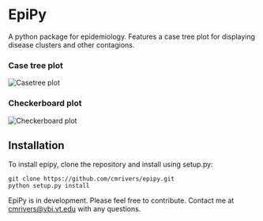 EpiPy
========
A python package for epidemiology. Features a case tree plot for displaying disease clusters and other contagions.

### Case tree plot
![Casetree plot](http://github.com/cmrivers/epipy/blob/master/figs/test_casetree.png?raw=true)

### Checkerboard plot
![Checkerboard plot](https://github.com/cmrivers/epipy/blob/master/figs/test_checkerboard.png?raw=true)

Installation
------------
To install epipy, clone the repository and install using setup.py:

    git clone https://github.com/cmrivers/epipy.git
    python setup.py install

EpiPy is in development. Please feel free to contribute. Contact me at cmrivers@vbi.vt.edu with any questions.
